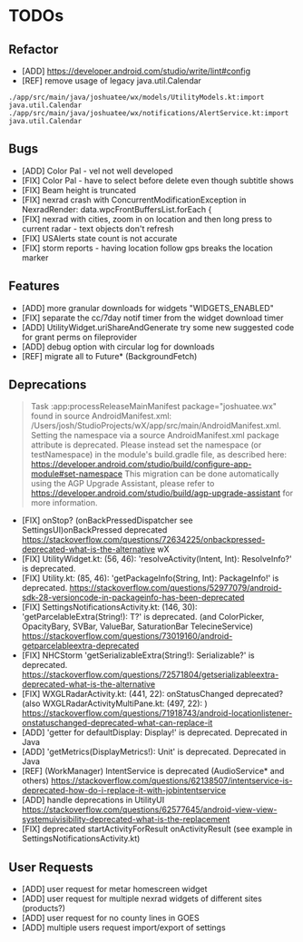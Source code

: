 # TODOs

## Refactor

* [ADD] https://developer.android.com/studio/write/lint#config
* [REF] remove usage of legacy java.util.Calendar

```
./app/src/main/java/joshuatee/wx/models/UtilityModels.kt:import java.util.Calendar
./app/src/main/java/joshuatee/wx/notifications/AlertService.kt:import java.util.Calendar
```

## Bugs

* [ADD] Color Pal - vel not well developed
* [FIX] Color Pal - have to select before delete even though subtitle shows
* [FIX] Beam height is truncated
* [FIX] nexrad crash with ConcurrentModificationException in NexradRender:
  data.wpcFrontBuffersList.forEach {
* [FIX] nexrad with cities, zoom in on location and then long press to current radar - text objects
  don't refresh
* [FIX] USAlerts state count is not accurate
* [FIX] storm reports - having location follow gps breaks the location marker

## Features

* [ADD] more granular downloads for widgets "WIDGETS_ENABLED"
* [FIX] separate the cc/7day notif timer from the widget download timer
* [ADD] UtilityWidget.uriShareAndGenerate try some new suggested code for grant perms on
  fileprovider
* [ADD] debug option with circular log for downloads
* [REF] migrate all to Future* (BackgroundFetch)

## Deprecations

> Task :app:processReleaseMainManifest
> package="joshuatee.wx" found in source AndroidManifest.xml:
> /Users/josh/StudioProjects/wX/app/src/main/AndroidManifest.xml.
> Setting the namespace via a source AndroidManifest.xml package attribute is deprecated.
> Please instead set the namespace (or testNamespace) in the module's build.gradle file, as
> described
> here: https://developer.android.com/studio/build/configure-app-module#set-namespace
> This migration can be done automatically using the AGP Upgrade Assistant, please refer
> to https://developer.android.com/studio/build/agp-upgrade-assistant for more information.

* [FIX] onStop? (onBackPressedDispatcher see SettingsUI)onBackPressed deprecated
  https://stackoverflow.com/questions/72634225/onbackpressed-deprecated-what-is-the-alternative
  wX
* [FIX] UtilityWidget.kt: (56, 46): 'resolveActivity(Intent, Int): ResolveInfo?' is deprecated.
* [FIX] Utility.kt: (85, 46): 'getPackageInfo(String, Int): PackageInfo!' is deprecated.
  https://stackoverflow.com/questions/52977079/android-sdk-28-versioncode-in-packageinfo-has-been-deprecated
* [FIX] SettingsNotificationsActivity.kt: (146, 30): 'getParcelableExtra(String!): T?' is
  deprecated. (and ColorPicker, OpacityBary, SVBar, ValueBar, SaturationBar TelecineService)
  https://stackoverflow.com/questions/73019160/android-getparcelableextra-deprecated
* [FIX] NHCStorm 'getSerializableExtra(String!): Serializable?' is deprecated.
  https://stackoverflow.com/questions/72571804/getserializableextra-deprecated-what-is-the-alternative
* [FIX] WXGLRadarActivity.kt: (441, 22): onStatusChanged deprecated? (also
  WXGLRadarActivityMultiPane.kt: (497, 22): )
  https://stackoverflow.com/questions/71918743/android-locationlistener-onstatuschanged-deprecated-what-can-replace-it
* [ADD] 'getter for defaultDisplay: Display!' is deprecated. Deprecated in Java
* [ADD] 'getMetrics(DisplayMetrics!): Unit' is deprecated. Deprecated in Java
* [REF] (WorkManager) IntentService is deprecated (AudioService* and
  others) https://stackoverflow.com/questions/62138507/intentservice-is-deprecated-how-do-i-replace-it-with-jobintentservice
* [ADD] handle deprecations in
  UtilityUI https://stackoverflow.com/questions/62577645/android-view-view-systemuivisibility-deprecated-what-is-the-replacement
* [FIX] deprecated startActivityForResult onActivityResult (see example in
  SettingsNotificationsActivity.kt)

## User Requests

* [ADD] user request for metar homescreen widget
* [ADD] user request for multiple nexrad widgets of different sites (products?)
* [ADD] user request for no county lines in GOES
* [ADD] multiple users request import/export of settings

